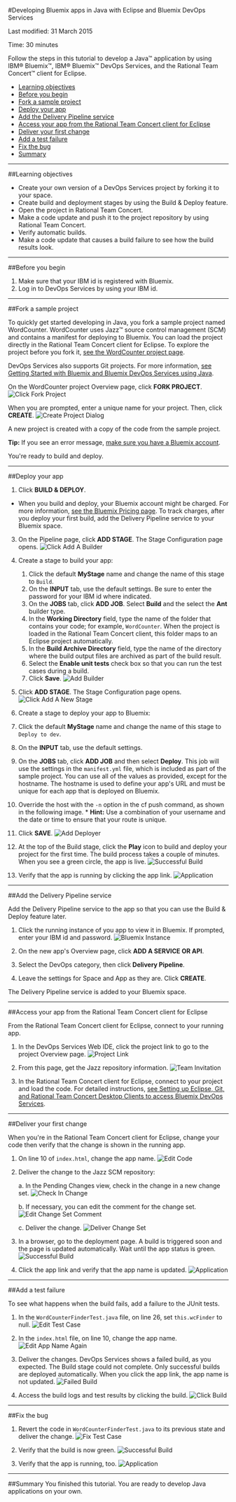 #Developing Bluemix apps in Java with Eclipse and Bluemix DevOps Services

Last modified: 31 March 2015

Time: 30 minutes

Follow the steps in this tutorial to develop a Java&trade; application by using IBM&reg; Bluemix&trade;, IBM&reg; Bluemix&trade; DevOps Services, and the Rational Team Concert&trade; client for Eclipse. 

* [Learning objectives](#objectives)
* [Before you begin](#before_begin)
* [Fork a sample project](#fork_app)
* [Deploy your app](#deploy_app)
* [Add the Delivery Pipeline service](#add_pipeline)
* [Access your app from the Rational Team Concert client for Eclipse](#use_rtc)
* [Deliver your first change](#first_change)
* [Add a test failure](#test_failure)
* [Fix the bug](#fix_bug)
* [Summary](#summary)

---
<a name='objectives'></a>
##Learning objectives

* Create your own version of a DevOps Services project by forking it to your space.
* Create build and deployment stages by using the Build & Deploy feature.
* Open the project in Rational Team Concert.
* Make a code update and push it to the project repository by using Rational Team Concert.
* Verify automatic builds.
* Make a code update that causes a build failure to see how the build results look.

---

<a name='before_begin'></a>
##Before you begin

1. Make sure that your IBM id is registered with Bluemix. 
2. Log in to DevOps Services by using your IBM id.

---

<a name='fork_app'></a>
##Fork a sample project

To quickly get started developing in Java, you fork a sample project named WordCounter. WordCounter uses Jazz&trade; source control management (SCM) and contains a manifest for deploying to Bluemix. You can load the project directly in the Rational Team Concert client for Eclipse. To explore the project before you fork it,  [see the WordCounter project page](https://hub.jazz.net/project/ibmdevopsservices/WordCounter/overview).

DevOps Services also supports Git projects. For more information, [see Getting Started with Bluemix and Bluemix DevOps Services using Java](/tutorials/jazzeditorjava).

On the WordCounter project Overview page, click **FORK PROJECT**. 
![Click Fork Project](/tutorials/jazzrtc/images/click_fork_project.png "Click Fork Project")

When you are prompted, enter a unique name for your project. Then, click **CREATE**.
![Create Project Dialog](/tutorials/jazzrtc/images/create_project.png "Create Project Dialog")

A new project is created with a copy of the code from the sample project.

**Tip:** If you see an error message, [make sure you have a Bluemix account](//bluemix.net).

You're ready to build and deploy.

---
<a name='deploy_app'></a>
##Deploy your app

1. Click **BUILD & DEPLOY**. 
  * When you build and deploy, your Bluemix account might be charged. For more information, [see the Bluemix Pricing page](https://bluemix.net/#/pricing).
To track charges, after you deploy your first build, add the Delivery Pipeline service to your Bluemix space.

3. On the Pipeline page, click **ADD STAGE**. The Stage Configuration page opens.
![Click Add A Builder](/tutorials/jazzrtc/images/add_builder.png "Click add a builder")

4. Create a stage to build your app:
    1. Click the default **MyStage** name and change the name of this stage to `Build`. 
    2. On the **INPUT** tab, use the default settings. Be sure to enter the password for your IBM id where indicated.  
	3. On the **JOBS** tab, click **ADD JOB**. Select **Build** and the select the **Ant** builder type.   
    4. In the **Working Directory** field, type the name of the folder that contains your code; for example, `WordCounter`. When the project is loaded in the Rational Team Concert client, this folder maps to an Eclipse project automatically.
    5. In the **Build Archive Directory** field, type the name of the directory where the build output files are archived as part of the build result.
    6. Select the **Enable unit tests** check box so that you can run the test cases during a build.
    7. Click **Save**.
![Add Builder](/tutorials/jazzrtc/images/configure_builder.png "Add Builder")

6. Click **ADD STAGE**. The Stage Configuration page opens.
![Click Add A New Stage](/tutorials/jazzrtc/images/add_deployer.png "Click add a new stage")

7.  Create a stage to deploy your app to Bluemix:
  1. Click the default **MyStage** name and change the name of this stage to `Deploy to dev`. 
  2. On the **INPUT** tab, use the default settings.
  3. On the **JOBS** tab, click **ADD JOB** and then select **Deploy**. This job will use the settings in the `manifest.yml` file, which is included as part of the sample project. You can use all of the values as provided, except for the hostname. The hostname is used to define your app's URL and must be unique for each app that is deployed on Bluemix.
  4. Override the host with the `-n` option in the cf push command, as shown in the following image.
    * **Hint:** Use a combination of your username and the date or time to ensure that your route is unique.
  5. Click **SAVE**. 
![Add Deployer](/tutorials/jazzrtc/images/configure_deployer.png "Add Deployer")

9. At the top of the Build stage, click the **Play** icon to build and deploy your project for the first time. The build process takes a couple of minutes. When you see a green circle, the app is live. 
![Successful Build](/tutorials/jazzrtc/images/build1_success.png "Successful Build")

10. Verify that the app is running by clicking the app link.
![Application](/tutorials/jazzrtc/images/app.png "Application")

---
<a name='add_pipeline'></a>
##Add the Delivery Pipeline service

Add the Delivery Pipeline service to the app so that you can use the Build & Deploy feature later.  

1. Click the running instance of you app to view it in Bluemix. If prompted, enter your IBM id and password.
![Bluemix Instance](/tutorials/jazzrtc/images/running_instance.png "Bluemix Instance")

2. On the new app's Overview page, click **ADD A SERVICE OR API**.

3. Select the DevOps category, then click **Delivery Pipeline**.

4. Leave the settings for Space and App as they are. Click **CREATE**.

The Delivery Pipeline service is added to your Bluemix space. 

---
<a name='use_rtc'></a>
##Access your app from the Rational Team Concert client for Eclipse

From the Rational Team Concert client for Eclipse, connect to your running app. 

1. In the DevOps Services Web IDE, click the project link to go to the project Overview page. 
![Project Link](/tutorials/jazzrtc/images/project_link.png "Project Link")

2. From this page, get the Jazz repository information. 
![Team Invitation](/tutorials/jazzrtc/images/team_invite.png "Team Invitation")

3. In the Rational Team Concert client for Eclipse, connect to your project and load the code. For detailed instructions, [see Setting up Eclipse, Git, and Rational Team Concert Desktop Clients to access Bluemix DevOps Services](/tutorials/clients#working_with_a_jazz_scm_project).				

---
<a name='first_change'></a>
##Deliver your first change

When you're in the Rational Team Concert client for Eclipse, change your code then verify that the change is shown in the running app.

1. On line 10 of `index.html`, change the app name.
![Edit Code](/tutorials/jazzrtc/images/edit_code.png "Edit Code")

2. Deliver the change to the Jazz SCM repository:

	a. In the Pending Changes view, check in the change in a new change set.
	![Check In Change](/tutorials/jazzrtc/images/checkin.png "Check In Change")

	b. If necessary, you can edit the comment for the change set.
	![Edit Change Set Comment](/tutorials/jazzrtc/images/edit_comment.png "Edit Change Set Comment")
	
	c. Deliver the change. 
	![Deliver Change Set](/tutorials/jazzrtc/images/deliver.png "Deliver Change Set")

3. In a browser, go to the deployment page. A build is triggered soon and the page is updated automatically. Wait until the app status is green.
![Successful Build](/tutorials/jazzrtc/images/build2_success.png "Successful Build")

4. Click the app link and verify that the app name is updated.
![Application](/tutorials/jazzrtc/images/app2.png "Application") 

---
<a name='test_failure'></a>
##Add a test failure

To see what happens when the build fails, add a failure to the JUnit tests. 

1. In the `WordCounterFinderTest.java` file, on line 26, set `this.wcFinder` to null.
![Edit Test Case](/tutorials/jazzrtc/images/edit_testcase.png "Edit Test Case")

2. In the `index.html` file, on line 10, change the app name. 
![Edit App Name Again](/tutorials/jazzrtc/images/edit_code_2.png "Edit App Name Again")

3. Deliver the changes. DevOps Services shows a failed build, as you expected. The Build stage could not complete. Only successful builds are deployed automatically. When you click the app link, the app name is not updated.
![Failed Build](/tutorials/jazzrtc/images/build3_failure.png "Failed Build")

4. Access the build logs and test results by clicking the build.
![Click Build](/tutorials/jazzrtc/images/build_log.png "Click Build")

---
<a name='fix_bug'></a>
##Fix the bug

1. Revert the code in `WordCounterFinderTest.java` to its previous state and deliver the change.
![Fix Test Case](/tutorials/jazzrtc/images/fix_testcase.png "Fix Test Case")

2. Verify that the build is now green.
![Successful Build](/tutorials/jazzrtc/images/build4_success.png "Successful Build")

3. Verify that the app is running, too.
![Application](/tutorials/jazzrtc/images/app3.png "Application")
	

---
<a name='summary'></a>
##Summary
You finished this tutorial. You are ready to develop Java applications on your own. 
